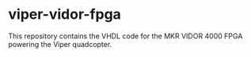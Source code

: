 # viper-vidor-fpga
This repository contains the VHDL code for the MKR VIDOR 4000 FPGA powering the Viper quadcopter.
